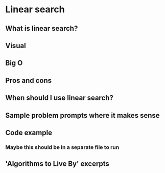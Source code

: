 # Linear search

## What is linear search? 

## Visual 

## Big O

## Pros and cons 

## When should I use linear search? 

## Sample problem prompts where it makes sense 

## Code example 
### Maybe this should be in a separate file to run 

## 'Algorithms to Live By' excerpts 